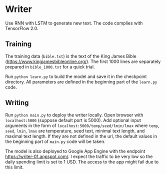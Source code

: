 # Writer

Use RNN with LSTM to generate new text. The code complies with TensorFlow 2.0.

## Training

The training data (`bible.txt`) is the text of the King James Bible (https://www.kingjamesbibleonline.org/). The first 1000 lines are separately prepared in `bible_1000.txt` for a quick trial.

Run `python learn.py` to build the model and save it in the checkpoint directory. All parameters are defined in the beginning part of the `learn.py` code.

## Writing

Run `python main.py` to deploy the writer locally. Open browser with `localhost:5000` (suppose default port is 5000). Add optional input arguments in the form of `localhost:5000/temp/seed/lmin/lmax` where `temp`, `seed`, `lmin`, `lmax` are temperature, seed text, minimal text length, and maximal text length. If they are not defined in the url, the default values in the beginning part of `main.py` code will be taken.

The model is also deployed to Google App Engine with the endpoint https://writer-01.appspot.com/. I expect the traffic to be very low so the daily spending limit is set to 1 USD. The access to the app might fail due to this limit.
